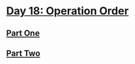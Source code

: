 # [Day 18: Operation Order](https://adventofcode.com/2020/day/18)

## [Part One](https://adventofcode.com/2020/day/18#part1)

## [Part Two](https://adventofcode.com/2020/day/18#part2)
